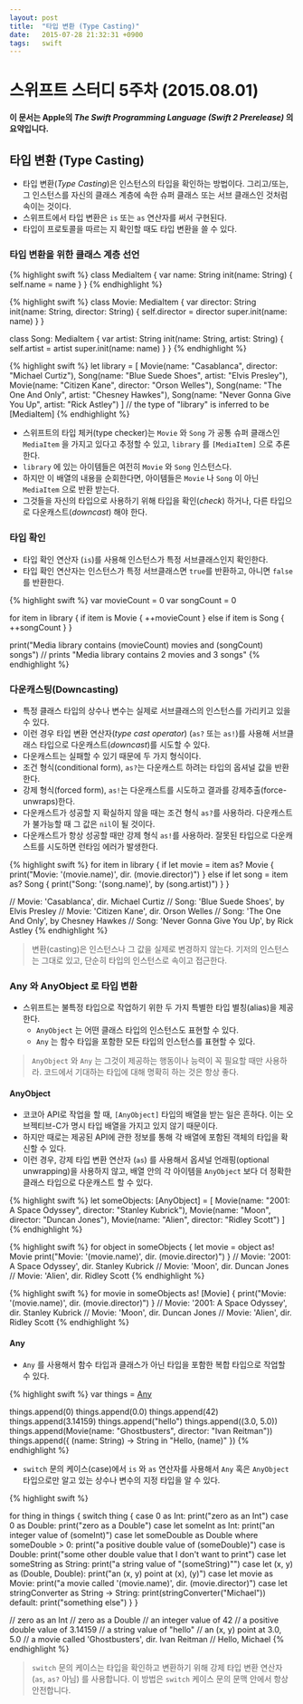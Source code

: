 ```yaml
---
layout: post
title:  "타입 변환 (Type Casting)"
date:   2015-07-28 21:32:31 +0900
tags:   swift
---
```

# 스위프트 스터디 5주차 (2015.08.01)

**이 문서는 Apple의 _The Swift Programming Language (Swift 2 Prerelease)_ 의 요약입니다.**

## 타입 변환 (Type Casting)

- 타입 변환(*Type Casting*)은 인스턴스의 타입을 확인하는 방법이다. 그리고/또는, 그 인스턴스를 자신의 클래스 계층에 속한 슈퍼 클래스 또는 서브 클래스인 것처럼 속이는 것이다.
- 스위프트에서 타입 변환은 `is` 또는 `as` 연산자를 써서 구현된다.
- 타입이 프로토콜을 따르는 지 확인할 때도 타입 변환을 쓸 수 있다.

### 타입 변환을 위한 클래스 계층 선언

{% highlight swift %}
class MediaItem {
    var name: String
    init(name: String) {
        self.name = name
    }
}
{% endhighlight %}

{% highlight swift %}
class Movie: MediaItem {
    var director: String
    init(name: String, director: String) {
        self.director = director
        super.init(name: name)
    }
}

class Song: MediaItem {
    var artist: String
    init(name: String, artist: String) {
        self.artist = artist
        super.init(name: name)
    }
}
{% endhighlight %}

{% highlight swift %}
let library = [
    Movie(name: "Casablanca", director: "Michael Curtiz"),
    Song(name: "Blue Suede Shoes", artist: "Elvis Presley"),
    Movie(name: "Citizen Kane", director: "Orson Welles"),
    Song(name: "The One And Only", artist: "Chesney Hawkes"),
    Song(name: "Never Gonna Give You Up", artist: "Rick Astley")
]
// the type of "library" is inferred to be [MediaItem]
{% endhighlight %}

- 스위프트의 타입 체커(type checker)는 `Movie` 와 `Song` 가 공통 슈퍼 클래스인 `MediaItem` 을 가지고 있다고 추정할 수 있고, `library` 를 `[MediaItem]` 으로 추론한다.
- `library` 에 있는 아이템들은 여전히 `Movie` 와 `Song` 인스턴스다.
- 하지만 이 배열의 내용을 순회한다면, 아이템들은 `Movie` 나 `Song` 이 아닌 `MediaItem` 으로 반환 받는다.
- 그것들을 자신의 타입으로 사용하기 위해 타입을 확인(*check*) 하거나, 다른 타입으로 다운캐스트(*downcast*) 해야 한다.

### 타입 확인

- 타입 확인 연산자 (`is`)를 사용해 인스턴스가 특정 서브클래스인지 확인한다.
- 타입 확인 연산자는 인스턴스가 특정 서브클래스면 `true`를 반환하고, 아니면 `false` 를 반환한다.

{% highlight swift %}
var movieCount = 0
var songCount = 0

for item in library {
    if item is Movie {
        ++movieCount
    } else if item is Song {
        ++songCount
    }
}

print("Media library contains \(movieCount) movies and \(songCount) songs")
// prints "Media library contains 2 movies and 3 songs"
{% endhighlight %}

### 다운캐스팅(Downcasting)

- 특정 클래스 타입의 상수나 변수는 실제로 서브클래스의 인스턴스를 가리키고 있을 수 있다.
- 이런 경우 타입 변환 연산자(*type cast operator*) (`as?` 또는 `as!`)를 사용해 서브클래스 타입으로 다운캐스트(*downcast*)를 시도할 수 있다.
- 다운캐스트는 실패할 수 있기 때문에 두 가지 형식이다.
- 조건 형식(conditional form), `as?`는 다운캐스트 하려는 타입의 옵셔널 값을 반환한다.
- 강제 형식(forced form), `as!`는 다운캐스트를 시도하고 결과를 강제추출(force-unwraps)한다.
- 다운캐스트가 성공할 지 확실하지 않을 때는 조건 형식 `as?`를 사용하라. 다운캐스트가 불가능할 때 그 값은 `nil`이 될 것이다.
- 다운캐스트가 항상 성공할 때만 강제 형식 `as!`를 사용하라. 잘못된 타입으로 다운캐스트를 시도하면 런타임 에러가 발생한다.

{% highlight swift %}
for item in library {
    if let movie = item as? Movie {
        print("Movie: '\(movie.name)', dir. \(movie.director)")
    } else if let song = item as? Song {
        print("Song: '\(song.name)', by \(song.artist)")
    }
}

// Movie: 'Casablanca', dir. Michael Curtiz
// Song: 'Blue Suede Shoes', by Elvis Presley
// Movie: 'Citizen Kane', dir. Orson Welles
// Song: 'The One And Only', by Chesney Hawkes
// Song: 'Never Gonna Give You Up', by Rick Astley
{% endhighlight %}

> 변환(casting)은 인스턴스나 그 값을 실제로 변경하지 않는다. 기저의 인스턴스는 그대로 있고, 단순히 타입의 인스턴스로 속이고 접근한다.

### Any 와 AnyObject 로 타입 변환

- 스위프트는 불특정 타입으로 작업하기 위한 두 가지 특별한 타입 별칭(alias)을 제공한다.
  - `AnyObject` 는 어떤 클래스 타입의 인스턴스도 표현할 수 있다.
  - `Any` 는 함수 타입을 포함한 모든 타입의 인스턴스를 표현할 수 있다.

> `AnyObject` 와 `Any` 는 그것이 제공하는 행동이나 능력이 꼭 필요할 때만 사용하라. 코드에서 기대하는 타입에 대해 명확히 하는 것은 항상 좋다.

#### AnyObject

- 코코아 API로 작업을 할 때, `[AnyObject]` 타입의 배열을 받는 일은 흔하다. 이는 오브젝티브-C가 명시 타입 배열을 가지고 있지 않기 때문이다.
- 하지만 때로는 제공된 API에 관한 정보를 통해 각 배열에 포함된 객체의 타입을 확신할 수 있다.
- 이런 경우, 강제 타입 변환 연산자 (`as`) 를 사용해서 옵셔널 언래핑(optional unwrapping)을 사용하지 않고, 배열 안의 각 아이템을 `AnyObject` 보다 더 정확한 클래스 타입으로 다운캐스트 할 수 있다.

{% highlight swift %}
let someObjects: [AnyObject] = [
    Movie(name: "2001: A Space Odyssey", director: "Stanley Kubrick"),
    Movie(name: "Moon", director: "Duncan Jones"),
    Movie(name: "Alien", director: "Ridley Scott")
]
{% endhighlight %}

{% highlight swift %}
for object in someObjects {
    let movie = object as! Movie
    print("Movie: '\(movie.name)', dir. \(movie.director)")
}
// Movie: '2001: A Space Odyssey', dir. Stanley Kubrick
// Movie: 'Moon', dir. Duncan Jones
// Movie: 'Alien', dir. Ridley Scott
{% endhighlight %}

{% highlight swift %}
for movie in someObjects as! [Movie] {
    print("Movie: '\(movie.name)', dir. \(movie.director)")
}
// Movie: '2001: A Space Odyssey', dir. Stanley Kubrick
// Movie: 'Moon', dir. Duncan Jones
// Movie: 'Alien', dir. Ridley Scott
{% endhighlight %}

#### Any

- `Any` 를 사용해서 함수 타입과 클래스가 아닌 타입을 포함한 복합 타입으로 작업할 수 있다.

{% highlight swift %}
var things = [Any]()

things.append(0)
things.append(0.0)
things.append(42)
things.append(3.14159)
things.append("hello")
things.append((3.0, 5.0))
things.append(Movie(name: "Ghostbusters", director: "Ivan Reitman"))
things.append({ (name: String) -> String in "Hello, \(name)" })
{% endhighlight %}

- `switch` 문의 케이스(case)에서 `is` 와 `as` 연산자를 사용해서 `Any` 혹은 `AnyObject` 타입으로만 알고 있는 상수나 변수의 지정 타입을 알 수 있다.

{% highlight swift %}

for thing in things {
    switch thing {
    case 0 as Int:
        print("zero as an Int")
    case 0 as Double:
        print("zero as a Double")
    case let someInt as Int:
        print("an integer value of \(someInt)")
    case let someDouble as Double where someDouble > 0:
        print("a positive double value of \(someDouble)")
    case is Double:
        print("some other double value that I don't want to print")
    case let someString as String:
        print("a string value of \"\(someString)\"")
    case let (x, y) as (Double, Double):
        print("an (x, y) point at \(x), \(y)")
    case let movie as Movie:
        print("a movie called '\(movie.name)', dir. \(movie.director)")
    case let stringConverter as String -> String:
        print(stringConverter("Michael"))
    default:
        print("something else")
    }
}

// zero as an Int
// zero as a Double
// an integer value of 42
// a positive double value of 3.14159
// a string value of "hello"
// an (x, y) point at 3.0, 5.0
// a movie called 'Ghostbusters', dir. Ivan Reitman
// Hello, Michael
{% endhighlight %}

> `switch` 문의 케이스는 타입을 확인하고 변환하기 위해 강제 타입 변환 연산자 (`as`, `as?` 아님) 를 사용합니다. 이 방법은 `switch` 케이스 문의 문맥 안에서 항상 안전합니다.
